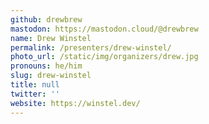 ```yaml
---
github: drewbrew
mastodon: https://mastodon.cloud/@drewbrew
name: Drew Winstel
permalink: /presenters/drew-winstel/
photo_url: /static/img/organizers/drew.jpg
pronouns: he/him
slug: drew-winstel
title: null
twitter: ''
website: https://winstel.dev/
---
```

